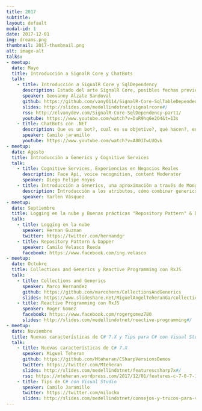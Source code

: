 ```yaml
---
title: 2017
subtitle: 
layout: default
modal-id: 1
date: 2017-12-01
img: dreams.png
thumbnail: 2017-thumbnail.png
alt: image-alt
talks:
- meetup: 
  date: Mayo
  title: Introducción a SignalR Core y ChatBots
  talk:
    - title: Introducción a SignalR Core y SqlDependency
      description: Estado del arte SignalR Core, posibles fechas preview y release version, qué no va más en SignalR Core?, nuevas características en SignalR Core, signalR Core y sus bases en Asp.Net Core WebSockets, SqlDependency & SqlTableDependency API, ,diferencias, ventajas y desventajas, cuándo no usar SqlDependency.
      speaker: Geovanny Alzate Sandoval
      github: https://github.com/vany0114/SignalR-Core-SqlTableDependency
      slides: http://slides.com/medellindotnet/signalrcore#/
      rss: http://elvanydev.com/SignalR-Core-SqlDependency-part1/
      youtube: https://www.youtube.com/watch?v=DuR9hq6e2O4&t=13s
    - title: ChatBots con .NET
      description: Que es un bot?, cual es su objetivo?, qué hacen?, en dónde están?, quién los construye?, se dónde viene la idea?, por qué se escucha tanto a cerca de ellos?, cómo funcionan?
      speaker: Camilo jaramillo
      youtube: https://www.youtube.com/watch?v=A801TwLUQvk
- meetup: 
  date: Agosto
  title: Introducción a Generics y Cognitive Services
  talk:
    - title: Cognitive Services, Experiencias en Negocios Reales
      description: Face Api, voice recognition, content Moderator
      speaker: Diego Felipe Hoyos
    - title: Introducción a Generics, una aproximación a través de MongoDB
      description: Introducción a los atributos, cómo combinar generics y atributos para resolver un problema de acceso a datos
      speaker: Yarlen Vásquez
- meetup: 
  date: Septiembre
  title: Logging en la nube y Buenas prácticas "Repository Pattern" & Dapper
  talk:
    - title: Logging en la nube
      speaker: Hernan Guzman 
      twitter: https://twitter.com/hernandgr
    - title: Repository Pattern & Dapper
      speaker: Camilo Velasco Rueda
      facebook: https://www.facebook.com/ing.velasco
- meetup: 
  date: Octubre
  title: Collections and Generics y Reactive Programming con RxJS
  talk:
    - title: Collections and Generics
      speaker: Marco Hernandez
      github: https://github.com/marcohern/CollectionsAndGenerics
      slides: https://www.slideshare.net/MiguelAngelTeheranGa/collections-and-generics-85292547
    - title: Reactive Programming con RxJS
      speaker: Roger Gomez 
      facebook: https://www.facebook.com/rogergomez780
      slides: http://slides.com/medellindotnet/reactive-programming#/
- meetup: 
  date: Noviembre
  title: Nuevas características de C# 7.X y Tips para C# con Visual Studio
  talk:
    - title: Nuevas características de C# 7.X
      speaker: Miguel Teheran 
      github: https://github.com/Mteheran/CSharpVersionsDemos
      twitter: https://twitter.com/Mteheran
      slides: http://slides.com/medellindotnet/featurescsharp7x#/
      rss: https://mteheran.wordpress.com/2017/12/01/features-c-7-0-7-1-7-2/
    - title: Tips de C# con Visual Studio
      speaker: Camilo Jaramillo 
      twitter: https://twitter.com/milocko
      slides: http://slides.com/medellindotnet/consejos-y-trucos-para-visual-studio#/
---
```

